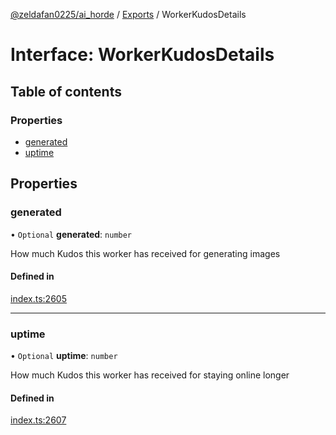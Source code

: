 [@zeldafan0225/ai_horde](../README.md) / [Exports](../modules.md) / WorkerKudosDetails

# Interface: WorkerKudosDetails

## Table of contents

### Properties

- [generated](WorkerKudosDetails.md#generated)
- [uptime](WorkerKudosDetails.md#uptime)

## Properties

### generated

• `Optional` **generated**: `number`

How much Kudos this worker has received for generating images

#### Defined in

[index.ts:2605](https://github.com/ZeldaFan0225/ai_horde/blob/79ac96e/index.ts#L2605)

___

### uptime

• `Optional` **uptime**: `number`

How much Kudos this worker has received for staying online longer

#### Defined in

[index.ts:2607](https://github.com/ZeldaFan0225/ai_horde/blob/79ac96e/index.ts#L2607)
